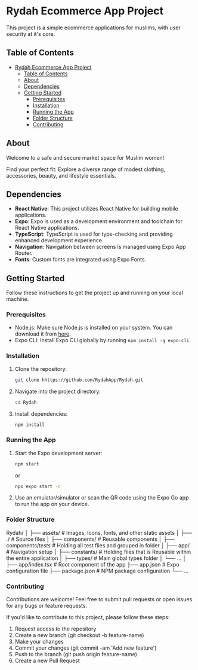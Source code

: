 # Rydah Ecommerce App Project

This project is a simple ecommerce applications for muslims, with user security at it's core.

## Table of Contents

- [Rydah Ecommerce App Project](#rydah-ecommerce-app-project)
  - [Table of Contents](#table-of-contents)
  - [About](#about)
  - [Dependencies](#dependencies)
  - [Getting Started](#getting-started)
    - [Prerequisites](#prerequisites)
    - [Installation](#installation)
    - [Running the App](#running-the-app)
    - [Folder Structure](#folder-structure)
    - [Contributing](#contributing)

## About

Welcome to a safe and secure market space for Muslim women!

Find your perfect fit: Explore a diverse range of modest clothing, accessories, beauty, and lifestyle essentials.

## Dependencies

- **React Native**: This project utilizes React Native for building mobile applications.
- **Expo**: Expo is used as a development environment and toolchain for React Native applications.
- **TypeScript**: TypeScript is used for type-checking and providing enhanced development experience.
- **Navigation**: Navigation between screens is managed using Expo App Router.
- **Fonts**: Custom fonts are integrated using Expo Fonts.

## Getting Started

Follow these instructions to get the project up and running on your local machine.

### Prerequisites

- Node.js: Make sure Node.js is installed on your system. You can download it from [here](https://nodejs.org/).
- Expo CLI: Install Expo CLI globally by running `npm install -g expo-cli`.

### Installation

1. Clone the repository:
   ```bash
   git clone hhttps://github.com/RydahApp/Rydah.git
   ```
2. Navigate into the project directory:
   ```bash
   cd Rydah
   ```
3. Install dependencies:
   ```bash
   npm install
   ```

### Running the App

1. Start the Expo development server:
   ```bash
   npm start
   ```
   or
   ```bash
   npx expo start -c
   ```
2. Use an emulator/simulator or scan the QR code using the Expo Go app to run the app on your device.

### Folder Structure

Rydah/
│
├── assets/ # Images, Icons, fonts, and other static assets
│
├── ./ # Source files
│ ├── components/ # Reusable components
│ ├── components/_tests_ # Holding all test files and grouped in folder
│ ├── app/ # Navigation setup
│ ├── constants/ # Holding files that is Reusable within the entire application
│ ├── types/ # Main global types folder
│ └── ...
│
├── app/index.tsx # Root component of the app
├── app.json # Expo configuration file
├── package.json # NPM package configuration
└── ...

### Contributing

Contributions are welcome! Feel free to submit pull requests or open issues for any bugs or feature requests.

If you'd like to contribute to this project, please follow these steps:

1. Request access to the repository
2. Create a new branch (git checkout -b feature-name)
3. Make your changes
4. Commit your changes (git commit -am 'Add new feature')
5. Push to the branch (git push origin feature-name)
6. Create a new Pull Request
